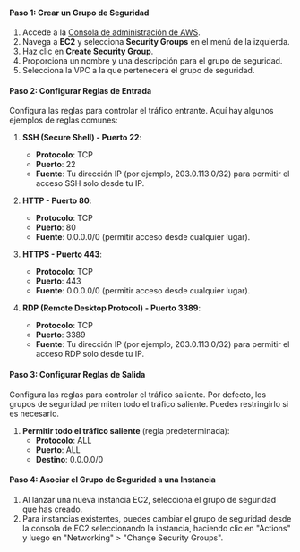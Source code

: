 #### Paso 1: Crear un Grupo de Seguridad

1. Accede a la [Consola de administración de AWS](https://aws.amazon.com/console/).
2. Navega a **EC2** y selecciona **Security Groups** en el menú de la izquierda.
3. Haz clic en **Create Security Group**.
4. Proporciona un nombre y una descripción para el grupo de seguridad.
5. Selecciona la VPC a la que pertenecerá el grupo de seguridad.

#### Paso 2: Configurar Reglas de Entrada

Configura las reglas para controlar el tráfico entrante. Aquí hay algunos ejemplos de reglas comunes:

1. **SSH (Secure Shell) - Puerto 22**:
    
    - **Protocolo**: TCP
    - **Puerto**: 22
    - **Fuente**: Tu dirección IP (por ejemplo, 203.0.113.0/32) para permitir el acceso SSH solo desde tu IP.
2. **HTTP - Puerto 80**:
    
    - **Protocolo**: TCP
    - **Puerto**: 80
    - **Fuente**: 0.0.0.0/0 (permitir acceso desde cualquier lugar).
3. **HTTPS - Puerto 443**:
    
    - **Protocolo**: TCP
    - **Puerto**: 443
    - **Fuente**: 0.0.0.0/0 (permitir acceso desde cualquier lugar).
4. **RDP (Remote Desktop Protocol) - Puerto 3389**:
    
    - **Protocolo**: TCP
    - **Puerto**: 3389
    - **Fuente**: Tu dirección IP (por ejemplo, 203.0.113.0/32) para permitir el acceso RDP solo desde tu IP.

#### Paso 3: Configurar Reglas de Salida

Configura las reglas para controlar el tráfico saliente. Por defecto, los grupos de seguridad permiten todo el tráfico saliente. Puedes restringirlo si es necesario.

1. **Permitir todo el tráfico saliente** (regla predeterminada):
    - **Protocolo**: ALL
    - **Puerto**: ALL
    - **Destino**: 0.0.0.0/0

#### Paso 4: Asociar el Grupo de Seguridad a una Instancia

1. Al lanzar una nueva instancia EC2, selecciona el grupo de seguridad que has creado.
2. Para instancias existentes, puedes cambiar el grupo de seguridad desde la consola de EC2 seleccionando la instancia, haciendo clic en "Actions" y luego en "Networking" > "Change Security Groups".